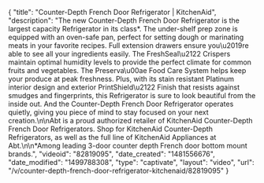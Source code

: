 {
    "title": "Counter-Depth French Door Refrigerator | KitchenAid",
    "description": "The new Counter-Depth French Door Refrigerator is the largest capacity Refrigerator in its class*. The under-shelf prep zone is equipped with an oven-safe pan, perfect for setting dough or marinating meats in your favorite recipes. Full extension drawers ensure you\u2019re able to see all your ingredients easily. The FreshSeal\u2122 Crispers maintain optimal humidity levels to provide the perfect climate for common fruits and vegetables. The Preserva\u00ae Food Care System helps keep your produce at peak freshness. Plus, with its stain resistant Platinum interior design and exterior PrintShield\u2122 Finish that resists against smudges and fingerprints, this Refrigerator is sure to look beautiful from the inside out. And the Counter-Depth French Door Refrigerator operates quietly, giving you piece of mind to stay focused on your next creation.\n\nAbt is a proud authorized retailer of KitchenAid Counter-Depth French Door Refrigerators. Shop for KitchenAid Counter-Depth Refrigerators, as well as the full line of KitchenAid Appliances at Abt.\n\n*Among leading 3-door counter depth French door bottom mount brands.",
    "videoid": "82819095",
    "date_created": "1481556676",
    "date_modified": "1499788308",
    "type": "captivate",
    "layout": "video",
    "url": "\/v\/counter-depth-french-door-refrigerator-kitchenaid\/82819095"
}